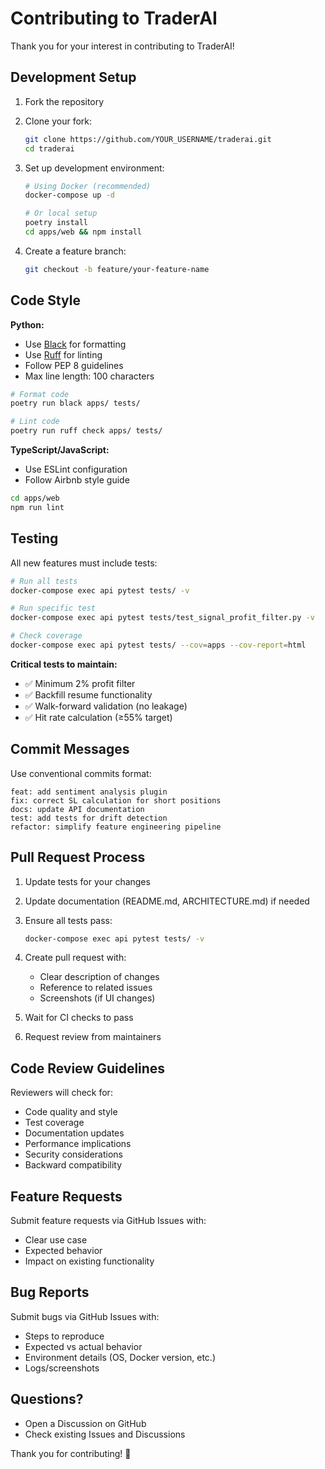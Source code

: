 # Contributing to TraderAI

Thank you for your interest in contributing to TraderAI!

## Development Setup

1. Fork the repository
2. Clone your fork:
   ```bash
   git clone https://github.com/YOUR_USERNAME/traderai.git
   cd traderai
   ```

3. Set up development environment:
   ```bash
   # Using Docker (recommended)
   docker-compose up -d

   # Or local setup
   poetry install
   cd apps/web && npm install
   ```

4. Create a feature branch:
   ```bash
   git checkout -b feature/your-feature-name
   ```

## Code Style

**Python:**
- Use [Black](https://black.readthedocs.io/) for formatting
- Use [Ruff](https://beta.ruff.rs/docs/) for linting
- Follow PEP 8 guidelines
- Max line length: 100 characters

```bash
# Format code
poetry run black apps/ tests/

# Lint code
poetry run ruff check apps/ tests/
```

**TypeScript/JavaScript:**
- Use ESLint configuration
- Follow Airbnb style guide

```bash
cd apps/web
npm run lint
```

## Testing

All new features must include tests:

```bash
# Run all tests
docker-compose exec api pytest tests/ -v

# Run specific test
docker-compose exec api pytest tests/test_signal_profit_filter.py -v

# Check coverage
docker-compose exec api pytest tests/ --cov=apps --cov-report=html
```

**Critical tests to maintain:**
- ✅ Minimum 2% profit filter
- ✅ Backfill resume functionality
- ✅ Walk-forward validation (no leakage)
- ✅ Hit rate calculation (≥55% target)

## Commit Messages

Use conventional commits format:

```
feat: add sentiment analysis plugin
fix: correct SL calculation for short positions
docs: update API documentation
test: add tests for drift detection
refactor: simplify feature engineering pipeline
```

## Pull Request Process

1. Update tests for your changes
2. Update documentation (README.md, ARCHITECTURE.md) if needed
3. Ensure all tests pass:
   ```bash
   docker-compose exec api pytest tests/ -v
   ```

4. Create pull request with:
   - Clear description of changes
   - Reference to related issues
   - Screenshots (if UI changes)

5. Wait for CI checks to pass
6. Request review from maintainers

## Code Review Guidelines

Reviewers will check for:
- Code quality and style
- Test coverage
- Documentation updates
- Performance implications
- Security considerations
- Backward compatibility

## Feature Requests

Submit feature requests via GitHub Issues with:
- Clear use case
- Expected behavior
- Impact on existing functionality

## Bug Reports

Submit bugs via GitHub Issues with:
- Steps to reproduce
- Expected vs actual behavior
- Environment details (OS, Docker version, etc.)
- Logs/screenshots

## Questions?

- Open a Discussion on GitHub
- Check existing Issues and Discussions

Thank you for contributing! 🚀
